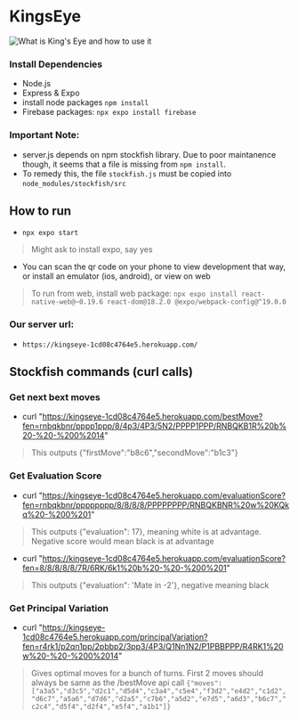 # KingsEye
![What is King's Eye and how to use it](https://drive.google.com/file/d/1rVLODHcqqeoMd1b_u2NQpbmCA7T3kGP_/view?usp=sharing)

### Install Dependencies
- Node.js
- Express & Expo
- install node packages ```npm install```
- Firebase packages: ```npx expo install firebase```

### Important Note:
- server.js depends on npm stockfish library. Due to poor maintanence though, it seems that a file is missing from ```npm install```.
- To remedy this, the file ```stockfish.js``` must be copied into ```node_modules/stockfish/src```

## How to run
- ```npx expo start```
> Might ask to install expo, say yes
- You can scan the qr code on your phone to view development that way, or install an emulator (ios, android), or view on web
> To run from web, install web package: ```npx expo install react-native-web@~0.19.6 react-dom@18.2.0 @expo/webpack-config@^19.0.0```

### Our server url:
- ```https://kingseye-1cd08c4764e5.herokuapp.com/```

## Stockfish commands (curl calls)
### Get next bext moves
- curl "https://kingseye-1cd08c4764e5.herokuapp.com/bestMove?fen=rnbqkbnr/pppp1ppp/8/4p3/4P3/5N2/PPPP1PPP/RNBQKB1R%20b%20-%20-%200%2014"
> This outputs {"firstMove":"b8c6","secondMove":"b1c3"}

### Get Evaluation Score
- curl "https://kingseye-1cd08c4764e5.herokuapp.com/evaluationScore?fen=rnbqkbnr/pppppppp/8/8/8/8/PPPPPPPP/RNBQKBNR%20w%20KQkq%20-%200%201"
> This outputs {"evaluation": 17}, meaning white is at advantage. Negative score would mean black is at advantage

- curl "https://kingseye-1cd08c4764e5.herokuapp.com/evaluationScore?fen=8/8/8/8/8/7R/6RK/6k1%20b%20-%20-%200%201"
> This outputs {"evaluation": 'Mate in -2'}, negative meaning black

### Get Principal Variation
- curl "https://kingseye-1cd08c4764e5.herokuapp.com/principalVariation?fen=r4rk1/p2qn1pp/2pbbp2/3pp3/4P3/Q1Nn1N2/P1PBBPPP/R4RK1%20w%20-%20-%200%2014"
> Gives optimal moves for a bunch of turns. First 2 moves should always be same as the /bestMove api call
```{"moves":["a3a5","d3c5","d2c1","d5d4","c3a4","c5e4","f3d2","e4d2","c1d2","d6c7","a5a6","d7d6","d2a5","c7b6","a5d2","e7d5","a6d3","b6c7","c2c4","d5f4","d2f4","e5f4","a1b1"]}```
